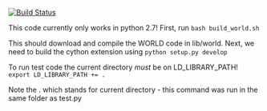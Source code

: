 [![Build Status](https://travis-ci.org/jimsotelo/world.py.svg?branch=master)](https://travis-ci.org/jimsotelo/world.py)

This code currently only works in python 2.7!
First, run
`bash build_world.sh`

This should download and compile the WORLD code in lib/world.
Next, we need to build the cython extension using
`python setup.py develop`

To run test code the current directory *must* be on LD_LIBRARY_PATH!
`export LD_LIBRARY_PATH += .` 

Note the . which stands for current directory - this command was run in the same folder as test.py
